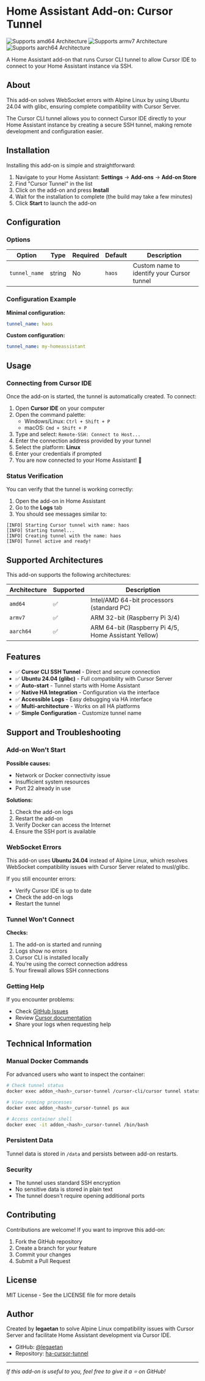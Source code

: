 # Home Assistant Add-on: Cursor Tunnel

![Supports amd64 Architecture][amd64-shield]
![Supports armv7 Architecture][armv7-shield]
![Supports aarch64 Architecture][aarch64-shield]

A Home Assistant add-on that runs Cursor CLI tunnel to allow Cursor IDE to connect to your Home Assistant instance via SSH.

## About

This add-on solves WebSocket errors with Alpine Linux by using Ubuntu 24.04 with glibc, ensuring complete compatibility with Cursor Server.

The Cursor CLI tunnel allows you to connect Cursor IDE directly to your Home Assistant instance by creating a secure SSH tunnel, making remote development and configuration easier.

## Installation

Installing this add-on is simple and straightforward:

1. Navigate to your Home Assistant: **Settings** → **Add-ons** → **Add-on Store**
2. Find "Cursor Tunnel" in the list
3. Click on the add-on and press **Install**
4. Wait for the installation to complete (the build may take a few minutes)
5. Click **Start** to launch the add-on

## Configuration

### Options

| Option | Type | Required | Default | Description |
|--------|------|----------|---------|-------------|
| `tunnel_name` | string | No | `haos` | Custom name to identify your Cursor tunnel |

### Configuration Example

**Minimal configuration:**

```yaml
tunnel_name: haos
```

**Custom configuration:**

```yaml
tunnel_name: my-homeassistant
```

## Usage

### Connecting from Cursor IDE

Once the add-on is started, the tunnel is automatically created. To connect:

1. Open **Cursor IDE** on your computer
2. Open the command palette: 
   - Windows/Linux: `Ctrl + Shift + P`
   - macOS: `Cmd + Shift + P`
3. Type and select: `Remote-SSH: Connect to Host...`
4. Enter the connection address provided by your tunnel
5. Select the platform: **Linux**
6. Enter your credentials if prompted
7. You are now connected to your Home Assistant! 🎉

### Status Verification

You can verify that the tunnel is working correctly:

1. Open the add-on in Home Assistant
2. Go to the **Logs** tab
3. You should see messages similar to:

```log
[INFO] Starting Cursor tunnel with name: haos
[INFO] Starting tunnel...
[INFO] Creating tunnel with the name: haos
[INFO] Tunnel active and ready!
```

## Supported Architectures

This add-on supports the following architectures:

| Architecture | Supported | Description |
|--------------|-----------|-------------|
| `amd64` | ✅ | Intel/AMD 64-bit processors (standard PC) |
| `armv7` | ✅ | ARM 32-bit (Raspberry Pi 3/4) |
| `aarch64` | ✅ | ARM 64-bit (Raspberry Pi 4/5, Home Assistant Yellow) |

## Features

- ✅ **Cursor CLI SSH Tunnel** - Direct and secure connection
- ✅ **Ubuntu 24.04 (glibc)** - Full compatibility with Cursor Server
- ✅ **Auto-start** - Tunnel starts with Home Assistant
- ✅ **Native HA Integration** - Configuration via the interface
- ✅ **Accessible Logs** - Easy debugging via HA interface
- ✅ **Multi-architecture** - Works on all HA platforms
- ✅ **Simple Configuration** - Customize tunnel name

## Support and Troubleshooting

### Add-on Won't Start

**Possible causes:**
- Network or Docker connectivity issue
- Insufficient system resources
- Port 22 already in use

**Solutions:**
1. Check the add-on logs
2. Restart the add-on
3. Verify Docker can access the Internet
4. Ensure the SSH port is available

### WebSocket Errors

This add-on uses **Ubuntu 24.04** instead of Alpine Linux, which resolves WebSocket compatibility issues with Cursor Server related to musl/glibc.

If you still encounter errors:
- Verify Cursor IDE is up to date
- Check the add-on logs
- Restart the tunnel

### Tunnel Won't Connect

**Checks:**
1. The add-on is started and running
2. Logs show no errors
3. Cursor CLI is installed locally
4. You're using the correct connection address
5. Your firewall allows SSH connections

### Getting Help

If you encounter problems:
- Check [GitHub Issues](https://github.com/legaetan/ha-cursor-tunnel/issues)
- Review [Cursor documentation](https://cursor.sh/docs)
- Share your logs when requesting help

## Technical Information

### Manual Docker Commands

For advanced users who want to inspect the container:

```bash
# Check tunnel status
docker exec addon_<hash>_cursor-tunnel /cursor-cli/cursor tunnel status

# View running processes
docker exec addon_<hash>_cursor-tunnel ps aux

# Access container shell
docker exec -it addon_<hash>_cursor-tunnel /bin/bash
```

### Persistent Data

Tunnel data is stored in `/data` and persists between add-on restarts.

### Security

- The tunnel uses standard SSH encryption
- No sensitive data is stored in plain text
- The tunnel doesn't require opening additional ports

## Contributing

Contributions are welcome! If you want to improve this add-on:

1. Fork the GitHub repository
2. Create a branch for your feature
3. Commit your changes
4. Submit a Pull Request

## License

MIT License - See the LICENSE file for more details

## Author

Created by **legaetan** to solve Alpine Linux compatibility issues with Cursor Server and facilitate Home Assistant development via Cursor IDE.

- GitHub: [@legaetan](https://github.com/legaetan)
- Repository: [ha-cursor-tunnel](https://github.com/legaetan/ha-cursor-tunnel)

---

_If this add-on is useful to you, feel free to give it a ⭐ on GitHub!_

[amd64-shield]: https://img.shields.io/badge/amd64-yes-green.svg
[armv7-shield]: https://img.shields.io/badge/armv7-yes-green.svg
[aarch64-shield]: https://img.shields.io/badge/aarch64-yes-green.svg
